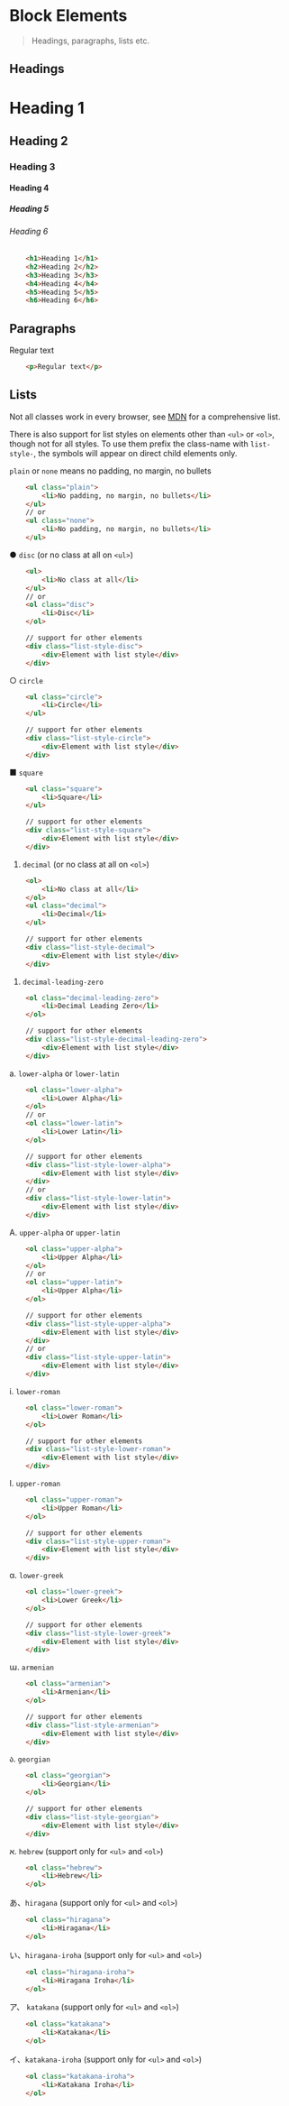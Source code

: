 <!--
tags: ["Style Guide:Elements"]
-->

# Block Elements

> Headings, paragraphs, lists etc.

## Headings

# Heading 1

## Heading 2

### Heading 3

#### Heading 4

##### Heading 5

###### Heading 6
```html
	<h1>Heading 1</h1>
	<h2>Heading 2</h2>
	<h3>Heading 3</h3>
	<h4>Heading 4</h4>
	<h5>Heading 5</h5>
	<h6>Heading 6</h6>
```
## Paragraphs

Regular text
```html
	<p>Regular text</p>
```
## Lists

Not all classes work in every browser, see [MDN](https://developer.mozilla.org/en-US/docs/Web/CSS/list-style-type#Browser_compatibility) for a comprehensive list.

There is also support for list styles on elements other than `<ul>` or `<ol>`, though not for all styles. To use them prefix the class-name with `list-style-`, the symbols will appear on direct child elements only.


`plain` or `none` means no padding, no margin, no bullets
```html
	<ul class="plain">
		<li>No padding, no margin, no bullets</li>
	</ul>
	// or
	<ul class="none">
		<li>No padding, no margin, no bullets</li>
	</ul>  
```

● `disc` (or no class at all on `<ul>`)
```html
	<ul>
		<li>No class at all</li>
	</ul>
	// or
	<ol class="disc">
		<li>Disc</li>
	</ol>

	// support for other elements
	<div class="list-style-disc">
		<div>Element with list style</div>
	</div>
```
             
○ `circle` 
```html
	<ul class="circle">
		<li>Circle</li>
	</ul>

	// support for other elements
	<div class="list-style-circle">
		<div>Element with list style</div>
	</div>   
```

■ `square`
```html
	<ul class="square">
		<li>Square</li>
	</ul>

	// support for other elements
	<div class="list-style-square">
		<div>Element with list style</div>
	</div>
```  

1. `decimal` (or no class at all on `<ol>`)
```html
	<ol>
		<li>No class at all</li>
	</ol>
	<ul class="decimal">
		<li>Decimal</li>
	</ul>

	// support for other elements
	<div class="list-style-decimal">
		<div>Element with list style</div>
	</div>  
``` 

01. `decimal-leading-zero`
```html
	<ol class="decimal-leading-zero">
		<li>Decimal Leading Zero</li>
	</ol>

	// support for other elements
	<div class="list-style-decimal-leading-zero">
		<div>Element with list style</div>
	</div>  
```  

a. `lower-alpha` or `lower-latin`
```html
	<ol class="lower-alpha">
		<li>Lower Alpha</li>
	</ol>
	// or 
	<ol class="lower-latin">
		<li>Lower Latin</li>
	</ol>

	// support for other elements
	<div class="list-style-lower-alpha">
		<div>Element with list style</div>
	</div> 
	// or 
	<div class="list-style-lower-latin">
		<div>Element with list style</div>
	</div>  
``` 

A. `upper-alpha` or `upper-latin`
```html
	<ol class="upper-alpha">
		<li>Upper Alpha</li>
	</ol>
	// or        
	<ol class="upper-latin">
		<li>Upper Alpha</li>
	</ol> 

	// support for other elements
	<div class="list-style-upper-alpha">
		<div>Element with list style</div>
	</div> 
	// or 
	<div class="list-style-upper-latin">
		<div>Element with list style</div>
	</div>   
```

i. `lower-roman`
```html
	<ol class="lower-roman">
		<li>Lower Roman</li>
	</ol>

	// support for other elements
	<div class="list-style-lower-roman">
		<div>Element with list style</div>
	</div>   
```

I. `upper-roman`
```html
	<ol class="upper-roman">
		<li>Upper Roman</li>
	</ol>

	// support for other elements
	<div class="list-style-upper-roman">
		<div>Element with list style</div>
	</div>   
```

α. `lower-greek`
```html
	<ol class="lower-greek">
		<li>Lower Greek</li>
	</ol>

	// support for other elements
	<div class="list-style-lower-greek">
		<div>Element with list style</div>
	</div>   
```

ա. `armenian`
```html
	<ol class="armenian">
		<li>Armenian</li>
	</ol>

	// support for other elements
	<div class="list-style-armenian">
		<div>Element with list style</div>
	</div>   
```

ა. `georgian`
```html
	<ol class="georgian">
		<li>Georgian</li>
	</ol>

	// support for other elements
	<div class="list-style-georgian">
		<div>Element with list style</div>
	</div>   
```

א. `hebrew` (support only for `<ul>` and `<ol>`)
```html
	<ol class="hebrew">
		<li>Hebrew</li>
	</ol>
```

あ、`hiragana` (support only for `<ul>` and `<ol>`)
```html
	<ol class="hiragana">
		<li>Hiragana</li>
	</ol>  
```

い、`hiragana-iroha` (support only for `<ul>` and `<ol>`)
```html
	<ol class="hiragana-iroha">
		<li>Hiragana Iroha</li>
	</ol>  
```

ア、 `katakana` (support only for `<ul>` and `<ol>`)
```html
	<ol class="katakana">
		<li>Katakana</li>
	</ol>  
```

イ、`katakana-iroha` (support only for `<ul>` and `<ol>`)
```html
	<ol class="katakana-iroha">
		<li>Katakana Iroha</li>
	</ol>  
```
